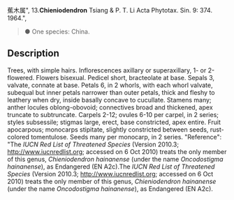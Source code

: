 蕉木属",
13.**Chieniodendron** Tsiang & P. T. Li Acta Phytotax. Sin. 9: 374. 1964.",

> ● One species: China.

## Description
Trees, with simple hairs. Inflorescences axillary or superaxillary, 1- or 2-flowered. Flowers bisexual. Pedicel short, bracteolate at base. Sepals 3, valvate, connate at base. Petals 6, in 2 whorls, with each whorl valvate, subequal but inner petals narrower than outer petals, thick and fleshy to leathery when dry, inside basally concave to cucullate. Stamens many; anther locules oblong-obovoid; connectives broad and thickened, apex truncate to subtruncate. Carpels 2-12; ovules 6-10 per carpel, in 2 series; styles subsessile; stigmas large, erect, base constricted, apex entire. Fruit apocarpous; monocarps stipitate, slightly constricted between seeds, rust-colored tomentulose. Seeds many per monocarp, in 2 series.
  "Reference": "The *IUCN Red List of Threatened Species* (Version 2010.3; http://www.iucnredlist.org; accessed on 6 Oct 2010) treats the only member of this genus, *Chieniodendron hainanense* (under the name *Oncodostigma hainanense*), as Endangered (EN A2c).The *IUCN Red List of Threatened Species* (Version 2010.3; http://www.iucnredlist.org; accessed on 6 Oct 2010) treats the only member of this genus, *Chieniodendron hainanense* (under the name *Oncodostigma hainanense*), as Endangered (EN A2c).
